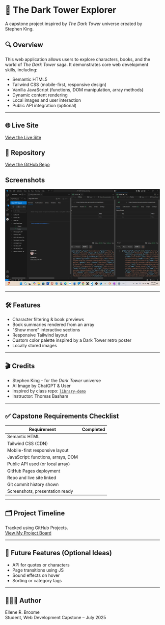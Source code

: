 # 🌌 The Dark Tower Explorer

A capstone project inspired by *The Dark Tower* universe created by Stephen King.

## 🔍 Overview
This web application allows users to explore characters, books, and the world of *The Dark Tower* saga. It demonstrates core web development skills, including:

- Semantic HTML5
- Tailwind CSS (mobile-first, responsive design)
- Vanilla JavaScript (functions, DOM manipulation, array methods)
- Dynamic content rendering
- Local images and user interaction
- Public API integration (optional)

---

## 🌐 Live Site  
[View the Live Site](https://coming/)

## 📁 Repository  
[View the GitHub Repo](https://github.com/coming/dark-tower-explorer)

## Screenshots  
![PostmanScreenshot](assets/images/darkTowerPostman.png)  

---

## 🛠️ Features
- Character filtering & book previews
- Book summaries rendered from an array
- "Show more" interactive sections
- Responsive Tailwind layout
- Custom color palette inspired by a Dark Tower retro poster
- Locally stored images

---

## 🎬 Credits
- Stephen King – for the *Dark Tower* universe  
- AI Image by ChatGPT & User  
- Inspired by class repo: [`library-demo`](https://github.com/thomas-basham/library-demo)  
- Instructor: Thomas Basham  

---

## ✅ Capstone Requirements Checklist

| Requirement                            | Completed |
|----------------------------------------|-----------|
| Semantic HTML                          |         |
| Tailwind CSS (CDN)                     |         |
| Mobile-first responsive layout         |         |
| JavaScript: functions, arrays, DOM     |         |
| Public API used (or local array)       |         |
| GitHub Pages deployment                |         |
| Repo and live site linked              |         |
| Git commit history shown               |         |
| Screenshots, presentation ready        |         |

---

## 🗂️ Project Timeline  
Tracked using GitHub Projects.  
[View My Project Board](https://github.com/users/ellene-broome/projects/5/views/1?system_template=kanban)

---

## 🧪 Future Features (Optional Ideas)
- API for quotes or characters
- Page transitions using JS
- Sound effects on hover
- Sorting or category tags

---

## 👩🏼‍💻 Author  
Ellene R. Broome  
Student, Web Development Capstone – July 2025
